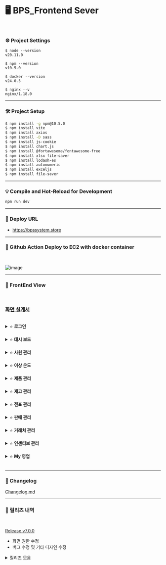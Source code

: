 # 🖥 BPS_Frontend Sever
<br/>

### ⚙ Project Settings

```
$ node --version
v20.11.0

$ npm --version
v10.5.0

$ docker --version
v24.0.5

$ nginx --v
nginx/1.18.0
```

___
### 🛠 Project Setup

```sh
$ npm install -g npm@10.5.0
$ npm install vite
$ npm install axios
$ npm install -D sass
$ npm install js-cookie
$ npm install chart.js
$ npm install @fortawesome/fontawesome-free
$ npm install xlsx file-saver
$ npm install lodash-es
$ npm install autonumeric
$ npm install exceljs
$ npm install file-saver
```

___
### 💡 Compile and Hot-Reload for Development

```sh
npm run dev
```

___
### 📀 Deploy URL
- https://bpssystem.store

___
### 🚩 Github Action Deploy to EC2 with docker container
<br/>

![image](https://github.com/Team5-be01-Final-Project/Frontend/assets/149128094/f7fe7fce-9df0-44fe-a317-844d61d97a6f)



___
### 🎨 FrontEnd View
<br/>

### [화면 설계서](https://github.com/Team5-be01-Final-Project/.github/blob/main/Datas/%ED%99%94%EB%A9%B4%EC%84%A4%EA%B3%84%EC%84%9C%20team%205_v2.pdf)
<br/>

<details>
<summary> ⭐ <b>로그인</b> </summary>
<div markdown="1">

### 로그인 / 로그아웃
<br/>

https://github.com/T2-Papillon/Main/assets/148880521/4cfb8e7f-c529-4259-8ce5-33bd960ca7bc

- DB에 저장되어있는 사번과 비밀번호로 로그인한다.
- 퇴사자는 로그인할 수 없다.
- 로그인에 성공한 사람만 로그아웃을 할 수 있다. 
</div>
</details>
<br/>

<details>
<summary> ⭐ <b>대시 보드</b> </summary>
<div markdown="1">
<br>

### 대시 보드
<br/>

https://github.com/T2-Papillon/Main/assets/148880521/d3202842-64e8-4f0b-8f74-3108f1fc44b8

#### 이달의 거래처

- 현재 거래처 목록이 지도에 모두 표기된다.
- 거래처 목록중 이달 매출 1위인 지점을 왕관아이콘으로 표시해준다.
- 지도에서 해당 거래처에 커서를 위치하면 해당 거래처 이름이 표기된다.

#### 이달의 최우수 사원

- 이달 최고 매출을 찍은 사원의 사진과 이름, 소속부서, 매출액이 표기된다.

#### 창고/차량 온도 조회

![image](https://github.com/Team5-be01-Final-Project/.github/assets/150888333/77e43f6c-4703-4794-be95-76ea68437052)

- 창고의 온도를 대시보드에서 확인할 수 있다.
- 각 차량 별로 온도를 그래프를 통해 대시보드에서 확인할 수 있다.
- 하단에 마지막 업데이트 시간이 표기된다.

#### 이달의 매출 현황

- 이달 거래처별 매출 현황을 확인 할 수 있다.

#### 월별 매출 현황

- 월별로 총매출 합계와 순이익을 조회할 수 있다.

</div>
</details>
<br/>

<details>
<summary> ⭐ <b>사원 관리</b>  </summary>
<div markdown="1">

### 사원 조회
<br/>

https://github.com/Team5-be01-Final-Project/.github/assets/148880521/ba4b845d-3d67-46ef-aac6-3f9eb22cc483

- 대표와 팀장은 전직원 조회가 가능하지만 사원은 조회할 수 없다.

<br/>

https://github.com/Team5-be01-Final-Project/.github/assets/148880521/5d08f08e-0ddc-416c-b4d8-07fa2bf7516a

- 대표 권한자만 권한을 수정할 수 있다.
- 대표 권한자만 알림 수신 여부를 수정할 수 있다.

<br/>


</div>
</details>
<br/>

<details>
<summary> ⭐ <b>이상 온도</b>  </summary>
<div markdown="1">

### 이상 온도 알림
<br/>

![image](https://github.com/Team5-be01-Final-Project/Frontend/assets/149128094/c8c3a92f-a43b-4c29-85d1-5c6d116ddb2d)

- 온도가 특정 범위(냉장(2∼8℃))를 벗어나면 관리자(알림대상자) 이메일로 알림을 전송한다.
- 관리자(알림대상자)는 알림 로그 목록을 조회할 수 있다.

</div>
</details>
<br/>

<details>
<summary> ⭐ <b>제품 관리</b>  </summary>
<div markdown="1">

### 제품 조회
<br/>

![image](https://github.com/Team5-be01-Final-Project/.github/assets/148880521/101f18e3-caae-491d-afd5-3c47b5fc10e9)
![image](https://github.com/Team5-be01-Final-Project/.github/assets/148880521/8e48d034-0375-4a04-aeaa-13e1076b833f)
- 제품 목록 조회 시 대표, 팀장의 경우 모두 조회할 수 있지만 사원은 단가를 조회할 수 없다.
- 특정 거래처에 대한 제품을 검색하여 조회할 수 있다.
<br/>

### 거래처 별 판매가 등록, 수정, 삭제
<br/>

[https://github.com/Team5-be01-Final-Project/.github/assets/148880521/c1fb03a9-0775-47f0-beab-5cfcc1ef8262](https://github.com/Team5-be01-Final-Project/.github/assets/148880521/0f5877cf-6171-4694-84d4-a704c26825b3)
- 거래처별 판매가 등록은 대표와 팀장만 가능하다.
- 거래처에 중복된 조건의 제품은 등록이 불가능하다.
- 대표와 팀장은 수정, 삭제가 가능하지만 사원은 불가능하다.
<br/>

### 거래처 별 제품 조회
<br/>

![image](https://github.com/Team5-be01-Final-Project/Frontend/assets/149128094/58df5d28-80d8-412c-8786-721decd80870)

- 거래처별 제품을 모든 사원이 조회가 가능하다.

</div>
</details>
<br/>

<details>
<summary> ⭐ <b>재고 관리</b>  </summary>
<div markdown="1">

### 재고 조회 및 등록
<br/>

https://github.com/Team5-be01-Final-Project/.github/assets/148880521/9138c2b7-58e8-48d6-9161-d30310e312e6

- 재고 조회는 현재 남아있는 재고를 조회하며 전 직원이 조회할 수 있다.
- 재고를 등록하기 위해서 특정 제품을 검색할 수 있다.
- 재고 등록은 대표와 팀장만 가능하다. 

</div>
</details>
<br/>

<details>
<summary> ⭐ <b>전표 관리</b>  </summary>
<div markdown="1">

### 전표 조회
<br/>

![image](https://github.com/Team5-be01-Final-Project/Frontend/assets/149128094/89c6553f-ce79-4e82-8deb-49431d77b204)
- 전표의 상태는 승인대기, 승인완료, 반려가 있다.
- 모든 전표 목록은 전 직원이 조회할 수 있다.
- 해당 전표 조회는 전표를 생성한 팀만 조회가 가능하다.
<br/>

### 전표 등록
<br/>

https://github.com/Team5-be01-Final-Project/.github/assets/148880521/da65893d-490e-4d44-a0b1-3a1fb4efca1c
- 전표 등록은 사원만 가능하다.
- 일자별로 출고 전표를 등록 할 수 있다.
- 전표 등록 시 재고는 차감이 된다.
- 전표를 등록하면 승인 대기 상태가 된다.

<br/>

### 전표 승인 및 반려
<br/>

https://github.com/Team5-be01-Final-Project/.github/assets/148880521/14bf4e52-daaf-42c3-a2de-29e2e1daf48d
- 대표, 팀장만 전표 승인 및 반려 권한이 있으며 대기 상태의 출고전표를 승인 및 반려 할 수 있다.
- 반려 시 전표 등록에 차감되었던 물품 수량은 재고로 재등록 된다.
<br/>


</div>
</details>
<br/>

<details>
<summary> ⭐ <b>판매 관리</b>  </summary>
<div markdown="1">

### 매출
<br/>

https://github.com/Team5-be01-Final-Project/.github/assets/148880521/329ea5fd-404b-4fa9-bedf-316d2cf4da24
- 제품별로 판매 현황을 테이블로 조회할 수 있다.
- 사원은 제품명, 판매가, 수량, 매출액 만 확인할 수 있다.
<br/>

https://github.com/Team5-be01-Final-Project/.github/assets/148880521/b0ba662c-4f62-4ee3-b260-cbd712007350
- 거래처별로 판매 현황을 테이블로 조회할 수 있다.
- 사원은 제품명, 판매가, 수량, 매출액 만 확인할 수 있다.

</div>
</details>
<br/>

<details>
<summary> ⭐ <b>거래처 관리</b>  </summary>
<div markdown="1">

### 거래처 조회
<br/>

![image](https://github.com/Team5-be01-Final-Project/Frontend/assets/149128094/1cb2c41e-1988-4521-91f3-18a63bf6c4de)

- 매출 거래처 목록을 조회 할 수 있다.
<br/>

### 거래처 등록 및 수정
<br/>

https://github.com/Team5-be01-Final-Project/.github/assets/148880521/4f2a3fc3-3683-4bdd-913f-04aa27911d2f

- 대표, 팀장만 매출 거래처 등록, 수정과 삭제 권한이 있으며 사원은 등록, 수정 삭제 기능을 이용할 수 없다.
<br/>

</div>
</details>
<br/>

<details>
<summary> ⭐ <b>인센티브 관리</b>  </summary>
<div markdown="1">

### 인센티브 현황
<br/>

![image](https://github.com/Team5-be01-Final-Project/Frontend/assets/149128094/91b57341-15b8-450c-adb0-31c7c2d1db94)

- 대표는 전 직원에 대한 인센티브 조회가 가능하다.
- 팀장인 본인 팀원에 대한 인센티브 조회가 가능하다.
- 사원은 이 메뉴를 이용할 수 없다.
<br/>

</div>
</details>
<br/>

<details>
<summary> ⭐ <b>My 영업</b>  </summary>
<div markdown="1">

### My 영업
<br/>

https://github.com/Team5-be01-Final-Project/.github/assets/148880521/5ab69fd8-0df9-42bb-b62d-44b1b6afbece

#### 내 정보 조회
- 사원은 자신의 정보를 조회할 수 있다.

#### 내 거래처 조회
- 사원은 자신의 담당 병원에 대한 이름, 담당자, 담당자 전화번호를 조회할 수 있다.

#### 내 매출 현황
- 사원은 자신의 최근 3개월 거래처 당 매출현황을 볼 수 있다.

#### 내 인센티브
- 사원은 자신의 현재매출 대비 인센티브를 확인할 수 있다.
- 추가 매출을 기입하여 예상 인센티브를 확인할 수 있다.
- 시뮬레이션 기능이기 때문에 데이터를 변환하지 않는다.

</div>
</details>
<br/>

---
### 📝 Changelog
[Changelog.md](https://github.com/Team5-be01-Final-Project/Frontend/blob/dev/Changelog.md)
___
### 🧾 릴리즈 내역
<br>


[Release v7.0.0](https://github.com/Team5-be01-Final-Project/Frontend/releases/tag/v7.0.0)
<br>

- 화면 권한 수정
- 버그 수정 및 기타 디자인 수정
    
<details>
<summary>  릴리즈 모음  </summary>
<div markdown="1">
  
- [Release v6.0.0](https://github.com/Team5-be01-Final-Project/Frontend2/releases/tag/v6.0.0)
  - 버그 수정 및 기타 디자인 수정

- [Release v5.0.0](https://github.com/Team5-be01-Final-Project/Frontend2/releases/tag/v5.0.0)
  - 디자인 및 기타 오류 수정

- [Release v4.0.0](https://github.com/Team5-be01-Final-Project/Frontend2/releases/tag/v4.0.0)
  - 권한 관리 추가.

- [Release v3.0.0](https://github.com/Team5-be01-Final-Project/Frontend2/releases/tag/v3.0.0)
  - 대시보드, My영업 및 매출 관리 기능 추가.

- [Release v2.0.0](https://github.com/Team5-be01-Final-Project/Frontend2/releases/tag/v2.0.0)
  - Docker, Nginx 사용, npm run build로 수정 및 쿠키 들어오는거 확인

- [Release v1.0.0](https://github.com/Team5-be01-Final-Project/Frontend2/releases/tag/v1.0.0)
  - Github Flow를 통해 EC2로 CI/CD 구축. (Docker 및 nginx는 사용하지 않고, npm run dev로 실행 확인)

 </div>
</details>

